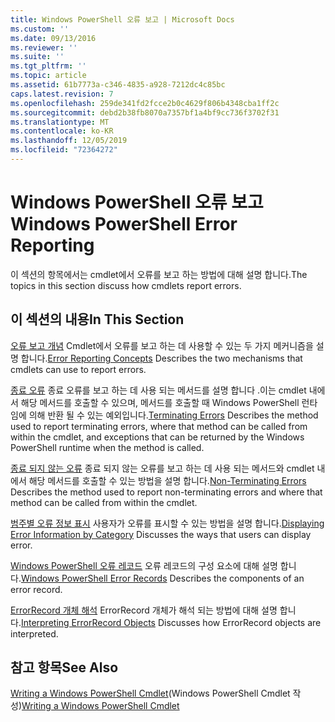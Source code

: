 ```yaml
---
title: Windows PowerShell 오류 보고 | Microsoft Docs
ms.custom: ''
ms.date: 09/13/2016
ms.reviewer: ''
ms.suite: ''
ms.tgt_pltfrm: ''
ms.topic: article
ms.assetid: 61b7773a-c346-4835-a928-7212dc4c85bc
caps.latest.revision: 7
ms.openlocfilehash: 259de341fd2fcce2b0c4629f806b4348cba1ff2c
ms.sourcegitcommit: debd2b38fb8070a7357bf1a4bf9cc736f3702f31
ms.translationtype: MT
ms.contentlocale: ko-KR
ms.lasthandoff: 12/05/2019
ms.locfileid: "72364272"
---
```

# <a name="windows-powershell-error-reporting"></a><span data-ttu-id="e09cf-102">Windows PowerShell 오류 보고</span><span class="sxs-lookup"><span data-stu-id="e09cf-102">Windows PowerShell Error Reporting</span></span>

<span data-ttu-id="e09cf-103">이 섹션의 항목에서는 cmdlet에서 오류를 보고 하는 방법에 대해 설명 합니다.</span><span class="sxs-lookup"><span data-stu-id="e09cf-103">The topics in this section discuss how cmdlets report errors.</span></span>

## <a name="in-this-section"></a><span data-ttu-id="e09cf-104">이 섹션의 내용</span><span class="sxs-lookup"><span data-stu-id="e09cf-104">In This Section</span></span>

<span data-ttu-id="e09cf-105">[오류 보고 개념](./error-reporting-concepts.md) Cmdlet에서 오류를 보고 하는 데 사용할 수 있는 두 가지 메커니즘을 설명 합니다.</span><span class="sxs-lookup"><span data-stu-id="e09cf-105">[Error Reporting Concepts](./error-reporting-concepts.md) Describes the two mechanisms that cmdlets can use to report errors.</span></span>

<span data-ttu-id="e09cf-106">[종료 오류](./terminating-errors.md) 종료 오류를 보고 하는 데 사용 되는 메서드를 설명 합니다 .이는 cmdlet 내에서 해당 메서드를 호출할 수 있으며, 메서드를 호출할 때 Windows PowerShell 런타임에 의해 반환 될 수 있는 예외입니다.</span><span class="sxs-lookup"><span data-stu-id="e09cf-106">[Terminating Errors](./terminating-errors.md) Describes the method used to report terminating errors, where that method can be called from within the cmdlet, and exceptions that can be returned by the Windows PowerShell runtime when the method is called.</span></span>

<span data-ttu-id="e09cf-107">[종료 되지 않는 오류](./non-terminating-errors.md) 종료 되지 않는 오류를 보고 하는 데 사용 되는 메서드와 cmdlet 내에서 해당 메서드를 호출할 수 있는 방법을 설명 합니다.</span><span class="sxs-lookup"><span data-stu-id="e09cf-107">[Non-Terminating Errors](./non-terminating-errors.md) Describes the method used to report non-terminating errors and where that method can be called from within the cmdlet.</span></span>

<span data-ttu-id="e09cf-108">[범주별 오류 정보 표시](./displaying-error-information.md) 사용자가 오류를 표시할 수 있는 방법을 설명 합니다.</span><span class="sxs-lookup"><span data-stu-id="e09cf-108">[Displaying Error Information by Category](./displaying-error-information.md) Discusses the ways that users can display error.</span></span>

<span data-ttu-id="e09cf-109">[Windows PowerShell 오류 레코드](./windows-powershell-error-records.md) 오류 레코드의 구성 요소에 대해 설명 합니다.</span><span class="sxs-lookup"><span data-stu-id="e09cf-109">[Windows PowerShell Error Records](./windows-powershell-error-records.md) Describes the components of an error record.</span></span>

<span data-ttu-id="e09cf-110">[ErrorRecord 개체 해석](./interpreting-errorrecord-objects.md) ErrorRecord 개체가 해석 되는 방법에 대해 설명 합니다.</span><span class="sxs-lookup"><span data-stu-id="e09cf-110">[Interpreting ErrorRecord Objects](./interpreting-errorrecord-objects.md) Discusses how ErrorRecord objects are interpreted.</span></span>

## <a name="see-also"></a><span data-ttu-id="e09cf-111">참고 항목</span><span class="sxs-lookup"><span data-stu-id="e09cf-111">See Also</span></span>

<span data-ttu-id="e09cf-112">[Writing a Windows PowerShell Cmdlet](./writing-a-windows-powershell-cmdlet.md)(Windows PowerShell Cmdlet 작성)</span><span class="sxs-lookup"><span data-stu-id="e09cf-112">[Writing a Windows PowerShell Cmdlet](./writing-a-windows-powershell-cmdlet.md)</span></span>
